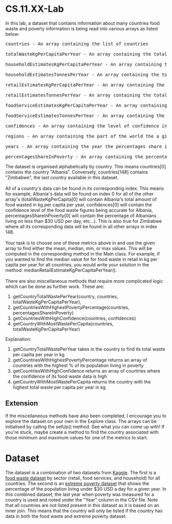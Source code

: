 # CS.11.XX-Lab

In this lab, a dataset that contains information about many countries food waste and poverty information is being read into various arrays as listed below:
<pre>
countries - An array containing the list of countries

totalWasteKgPerCapitaPerYear - An array containing the total amount of food wasted in kg by a country per capita per year

householdEstimatesKgPerCapitaPerYear - An array containing the total household food waste in kg by a country per capita per year

householdEstimatesTonnesPerYear - An array containing the total household food waste in tonnes by a country per year

retailEstimatesKgPerCapitaPerYear - An array containing the total retail food waste in kg by a country per capita per year

retailEstimatesTonnesPerYear - An array containing the total retail food waste in tons by a country per year

foodServiceEstimatesKgPerCapitaPerYear - An array containing the total food service food waste in kg by a country per capita per year

foodServiceEstimatesTonnesPerYear - An array containing the food service food waste in tonnes by a country per year

confidences - An array containing the level of confidence in the food waste figures being accurate for a given country

regions - An array containing the part of the world the a given is in

years - An array containing the year the percentages share in poverty figures were taken from

percentagesShareInPoverty - An array containing the percentage of a country's population living on less than $30 USD per day (this will be referred to as "poverty")
</pre>

The dataset is organised alphabetically by country. This means countries[0] contains the country "Albania". 
Conversely, countries[148] contains "Zimbabwe", the last country available in this dataset. 
<br />
<br />
All of a country's data can be found in its corresponding index. This means for example, Albania's data will be found on index 0 for all of the other array's (totalWasteKgPerCapita[0] will contain Albania's total amount of food wasted in kg per capita per year, confidences[0] will contain the confidence level of the food waste figures being accurate for Albania, percentagesShareInPoverty[0] will contain the percentage of Albanians living on less than $30 USD per day, etc...).
This is also true for Zimbabwe where all its corresponding data will be found in all other arrays in index 148.
<br />
<br />
Your task is to choose one of these metrics above in and use the given array to find either the mean, median, min, or max values. This will be computed in the corresponding method in the Main class. For example, if you wanted to find the median value for for food waste in retail in kg per capita per year for all countries, you would write your solution in the method: medianRetailEstimateKgPerCapitaPerYear().
<br />
<br />
There are also miscellaneous methods that require more complicated logic which can be done as further work. These are:

1. getCountryTotalWastePerYear(country, countries, totalWasteKgPerCapitaPerYear), 
2. getCountriesWithHighestPovertyPercentage(countries, percentagesShareInPoverty)
3. getCountriesWithHighConfidence(countries, confidences)
4. getCountryWithMostWastePerCapita(countries, totalWasteKgPerCapitaPerYear)

Explanation: 
1. getCountryTotalWastePerYear takes in the country to find its total waste per capita per year in kg
2. getCountriesWithHighestPovertyPercentage returns an array of countries with the highest % of its population living in poverty 
3. getCountriesWithHighConfidence returns an array of countries where the confidence of its food waste data is high
4. getCountryWithMostWastePerCapita returns the country with the highest total waste per capita per year in kg

## Extension

If the miscellaneous methods have also been completed, I encourage you to explore the dataset on your own in the Explore class. The arrays can be initialised by calling the setUp() method. See what you can come up with! If you're stuck, maybe create a method to find the country associated with those minimum and maximum values for one of the metrics to start.

# Dataset

The dataset is a combination of two datasets from [Kaggle](https://www.kaggle.com/). 
The first is a [food waste dataset](https://www.kaggle.com/datasets/joebeachcapital/food-waste) by sector (retail, food services, and household) for all countries.
The second is an [extreme poverty dataset](https://www.kaggle.com/datasets/mathurinache/extreme-poverty) that shows the percentage of the population living under $30 USD a day for a given year.
In this combined dataset, the last year when poverty was measured for a country is used and noted under the "Year" column in the CSV file.
Note that all countries are not listed present in this dataset as it is based on an inner join. 
This means that the country will only be listed if the country has data in both the food waste and extreme poverty dataset.
